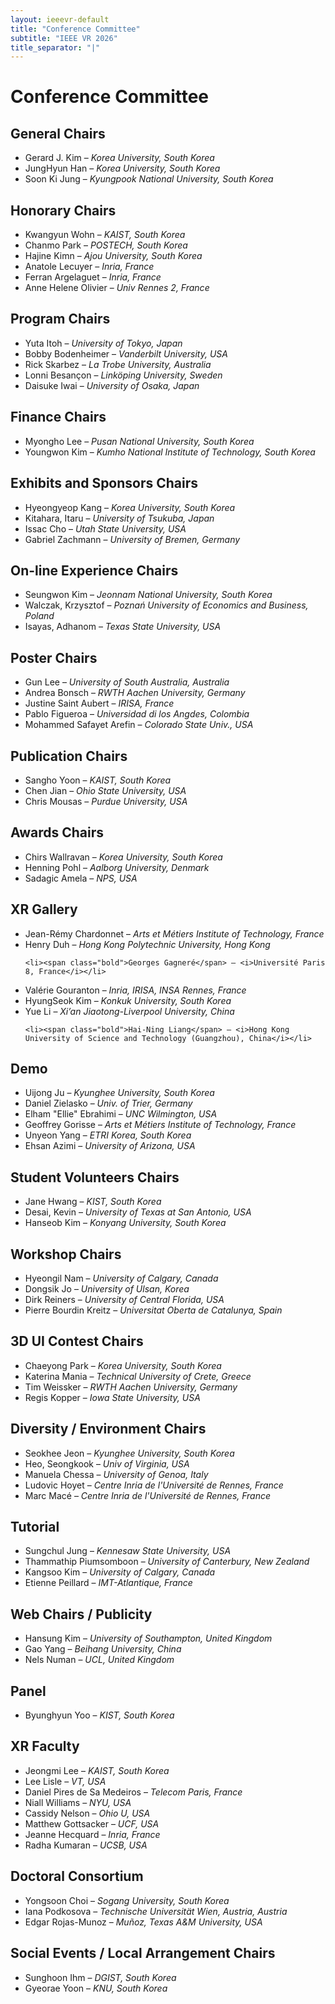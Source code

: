 ```yaml
---
layout: ieeevr-default
title: "Conference Committee"
subtitle: "IEEE VR 2026"
title_separator: "|"
---
```

<style>
.sponsor_section {
    display: none;
}
.confsponsors-type {
    display: none;
}

.floatRight{
    font-size: 0.9em;
    color: #df7603;
    font-weight: bold;
    /*text-transform: uppercase;*/
}
#sponsors .conf-icon {
  display: none !important;
}
</style>
<script type="text/javascript">
	$(document).ready(function(){
		var email = ""; 
		var domain = "ieeevr.org"; 

		email = "general2026"; 		
		general.innerHTML  = "<span class='text-nowrap'><a href=javascript:location='" + "mail" + "to:" + email + "@" + domain + "'><i class='fas fa-fw fa-envelope-square emailIconSm' style=''></i><i class='emailTextSm'>" + email + "@" + domain + "</a></i></span>";
		
		email = "program2026"; 
		program.innerHTML  = "<span class='text-nowrap'><a href=javascript:location='" + "mail" + "to:" + email + "@" + domain + "'><i class='fas fa-fw fa-envelope-square emailIconSm' style=''></i><i class='emailTextSm'>" + email + "@" + domain + "</a></i></span>";


		
		email = "awards2026"; 
		awards.innerHTML  = "<span class='text-nowrap'><a href=javascript:location='" + "mail" + "to:" + email + "@" + domain + "'><i class='fas fa-fw fa-envelope-square emailIconSm' style=''></i><i class='emailTextSm'>" + email + "@" + domain + "</a></i></span>";
		
		email = "doctoralconsortium2026"; 
		doctoralconsortium.innerHTML  = "<span class='text-nowrap'><a href=javascript:location='" + "mail" + "to:" + email + "@" + domain + "'><i class='fas fa-fw fa-envelope-square emailIconSm' style=''></i><i class='emailTextSm'>" + email + "@" + domain + "</a></i></span>";
		
		email = "diversity2026"; 
		diversity.innerHTML  = "<span class='text-nowrap'><a href=javascript:location='" + "mail" + "to:" + email + "@" + domain + "'><i class='fas fa-fw fa-envelope-square emailIconSm' style=''></i><i class='emailTextSm'>" + email + "@" + domain + "</a></i></span>";
	
		email = "exhibitis2026"; 
		exhibitssponsors.innerHTML  = "<span class='text-nowrap'><a href=javascript:location='" + "mail" + "to:" + email + "@" + domain + "'><i class='fas fa-fw fa-envelope-square emailIconSm' style=''></i><i class='emailTextSm'>" + email + "@" + domain + "</a></i></span>";

		email = "finance2026"; 
		finance.innerHTML  = "<span class='text-nowrap'><a href=javascript:location='" + "mail" + "to:" + email + "@" + domain + "'><i class='fas fa-fw fa-envelope-square emailIconSm' style=''></i><i class='emailTextSm'>" + email + "@" + domain + "</a></i></span>";
		
		email = "local2026";
		localarrangements.innerHTML  = "<span class='text-nowrap'><a href=javascript:location='" + "mail" + "to:" + email + "@" + domain + "'><i class='fas fa-fw fa-envelope-square emailIconSm' style=''></i><i class='emailTextSm'>" + email + "@" + domain + "</a></i></span>";
		
		email = "posters2026"; 
		posters.innerHTML  = "<span class='text-nowrap'><a href=javascript:location='" + "mail" + "to:" + email + "@" + domain + "'><i class='fas fa-fw fa-envelope-square emailIconSm' style=''></i><i class='emailTextSm'>" + email + "@" + domain + "</a></i></span>";
		
		email = "publication2026"; 
		publications.innerHTML  = "<span class='text-nowrap'><a href=javascript:location='" + "mail" + "to:" + email + "@" + domain + "'><i class='fas fa-fw fa-envelope-square emailIconSm' style=''></i><i class='emailTextSm'>" + email + "@" + domain + "</a></i></span>";
		
		
		
		email = "demo2026"; 
		researchdemos.innerHTML  = "<span class='text-nowrap'><a href=javascript:location='" + "mail" + "to:" + email + "@" + domain + "'><i class='fas fa-fw fa-envelope-square emailIconSm' style=''></i><i class='emailTextSm'>" + email + "@" + domain + "</a></i></span>";
		
		email = "student2026"; 
		studentvolunteers.innerHTML  = "<span class='text-nowrap'><a href=javascript:location='" + "mail" + "to:" + email + "@" + domain + "'><i class='fas fa-fw fa-envelope-square emailIconSm' style=''></i><i class='emailTextSm'>" + email + "@" + domain + "</a></i></span>";
		
		email = "tutorial2026"; 
		tutorials.innerHTML  = "<span class='text-nowrap'><a href=javascript:location='" + "mail" + "to:" + email + "@" + domain + "'><i class='fas fa-fw fa-envelope-square emailIconSm' style=''></i><i class='emailTextSm'>" + email + "@" + domain + "</a></i></span>";

		email = "web2026";		
		web.innerHTML  = "<span class='text-nowrap'><a href=javascript:location='" + "mail" + "to:" + email + "@" + domain + "'><i class='fas fa-fw fa-envelope-square emailIconSm' style=''></i><i class='emailTextSm'>" + email + "@" + domain + "</a></i></span>";
		
		email = "workshop2026"; 		
		workshops.innerHTML  = "<span class='text-nowrap'><a href=javascript:location='" + "mail" + "to:" + email + "@" + domain + "'><i class='fas fa-fw fa-envelope-square emailIconSm' style=''></i><i class='emailTextSm'>" + email + "@" + domain + "</a></i></span>";
		
		email = "3dui"; 		
		contest.innerHTML  = "<span class='text-nowrap'><a href=javascript:location='" + "mail" + "to:" + email + "@" + domain + "'><i class='fas fa-fw fa-envelope-square emailIconSm' style=''></i><i class='emailTextSm'>" + email + "@" + domain + "</a></i></span>";

		
		email = "panel2026"; 		
		panel.innerHTML  = "<span class='text-nowrap'><a href=javascript:location='" + "mail" + "to:" + email + "@" + domain + "'><i class='fas fa-fw fa-envelope-square emailIconSm' style=''></i><i class='emailTextSm'>" + email + "@" + domain + "</a></i></span>";
		
		email = "xrgallery2026"; 		
		xrgallery.innerHTML  = "<span class='text-nowrap'><a href=javascript:location='" + "mail" + "to:" + email + "@" + domain + "'><i class='fas fa-fw fa-envelope-square emailIconSm' style=''></i><i class='emailTextSm'>" + email + "@" + domain + "</a></i></span>";
		
		email = "onlineexperience2026"; 		
		onlineexperience.innerHTML  = "<span class='text-nowrap'><a href=javascript:location='" + "mail" + "to:" + email + "@" + domain + "'><i class='fas fa-fw fa-envelope-square emailIconSm' style=''></i><i class='emailTextSm'>" + email + "@" + domain + "</a></i></span>";

		email = "xrfaculty2026"; 		
		xrfaculty.innerHTML  = "<span class='text-nowrap'><a href=javascript:location='" + "mail" + "to:" + email + "@" + domain + "'><i class='fas fa-fw fa-envelope-square emailIconSm' style=''></i><i class='emailTextSm'>" + email + "@" + domain + "</a></i></span>";		

	});
</script>
<h1>Conference Committee</h1>
<div>
  <h2>General Chairs
    <div class="floatRight"><span id="general"></span></div>
  </h2>
  <ul>
    <li><span class="bold">Gerard J. Kim</span> – <i>Korea University, South Korea</i></li>
    <li><span class="bold">JungHyun Han</span> – <i>Korea University, South Korea</i></li>
    <li><span class="bold">Soon Ki Jung</span> – <i>Kyungpook National University, South Korea</i></li>
  </ul>
</div>
<div>
  <h2>Honorary Chairs
    <div class="floatRight"><span id=""></span></div>
  </h2>
  <ul>
    <li><span class="bold">Kwangyun Wohn</span> – <i>KAIST, South Korea</i></li>
    <li><span class="bold">Chanmo Park</span> – <i>POSTECH, South Korea</i></li>
    <li><span class="bold">Hajine Kimn</span> – <i>Ajou University, South Korea</i></li>
    <li><span class="bold">Anatole Lecuyer</span> – <i>Inria, France</i></li>
    <li><span class="bold">Ferran Argelaguet</span> – <i>Inria, France</i></li>
    <li><span class="bold">Anne Helene Olivier</span> – <i>Univ Rennes 2, France</i></li>
  </ul>
</div>
<div>
  <h2>Program Chairs
    <div class="floatRight"><span id="program"></span></div>
  </h2>
  <ul>
    <li><span class="bold">Yuta Itoh</span> – <i>University of Tokyo, Japan</i></li>
    <li><span class="bold">Bobby Bodenheimer</span> – <i>Vanderbilt University, USA</i></li>
    <li><span class="bold">Rick Skarbez</span> – <i>La Trobe University, Australia</i></li>
    <li><span class="bold">Lonni Besançon</span> – <i>Linköping University, Sweden</i></li>
    <li><span class="bold">Daisuke Iwai</span> – <i>University of Osaka, Japan</i></li>
  </ul>
</div>
<div>
  <h2>Finance Chairs
    <div class="floatRight"><span id="finance"></span></div>
  </h2>
  <ul>
    <li><span class="bold">Myongho Lee</span> – <i>Pusan National University, South Korea</i></li>
    <li><span class="bold">Youngwon Kim</span> – <i>Kumho National Institute of Technology, South Korea</i></li>
  </ul>
</div>
<div>
  <h2>Exhibits and Sponsors Chairs
    <div class="floatRight"><span id="exhibitssponsors"></span></div>
  </h2>
  <ul>
    <li><span class="bold">Hyeongyeop Kang</span> – <i>Korea University, South Korea</i></li>
    <li><span class="bold">Kitahara, Itaru</span> – <i>University of Tsukuba, Japan</i></li>
    <li><span class="bold">Issac Cho</span> – <i>Utah State University, USA</i></li>
    <li><span class="bold">Gabriel Zachmann</span> – <i>University of Bremen, Germany</i></li>
  </ul>
</div>
<div>
  <h2>On-line Experience Chairs
    <div class="floatRight"><span id="onlineexperience"></span></div>
  </h2>
  <ul>
    <li><span class="bold">Seungwon Kim</span> – <i>Jeonnam National University, South Korea</i></li>
    <li><span class="bold">Walczak, Krzysztof</span> – <i>Poznań University of Economics and Business, Poland</i></li>
    <li><span class="bold">Isayas, Adhanom</span> – <i>Texas State University, USA</i></li>
  </ul>
</div>
<div>
  <h2>Poster Chairs
    <div class="floatRight"><span id="posters"></span></div>
  </h2>
  <ul>
    <li><span class="bold">Gun Lee</span> – <i>University of South Australia, Australia</i></li>
    <li><span class="bold">Andrea Bonsch</span> – <i>RWTH Aachen University, Germany</i></li>
    <li><span class="bold">Justine Saint Aubert</span> – <i>IRISA, France</i></li>
    <li><span class="bold">Pablo Figueroa</span> – <i>Universidad di los Angdes, Colombia</i></li>
    <li><span class="bold">Mohammed Safayet Arefin</span> – <i>Colorado State Univ., USA</i></li>
  </ul>
</div>
<div>
  <h2>Publication Chairs
    <div class="floatRight"><span id="publications"></span></div>
  </h2>
  <ul>
    <li><span class="bold">Sangho Yoon</span> – <i>KAIST, South Korea</i></li>
    <li><span class="bold">Chen Jian</span> – <i>Ohio State University, USA</i></li>
    <li><span class="bold">Chris Mousas</span> – <i>Purdue University, USA</i></li>
  </ul>
</div>
<div>
  <h2>Awards Chairs
    <div class="floatRight"><span id="awards"></span></div>
  </h2>
  <ul>
    <li><span class="bold">Chirs Wallravan</span> – <i>Korea University, South Korea</i></li>
    <li><span class="bold">Henning Pohl</span> – <i>Aalborg University, Denmark</i></li>
    <li><span class="bold">Sadagic Amela</span> – <i>NPS, USA</i></li>
  </ul>
</div>
<div>
  <h2>XR Gallery
    <div class="floatRight"><span id="xrgallery"></span></div>
  </h2>
  <ul>
    <li><span class="bold">Jean-Rémy Chardonnet</span> – <i>Arts et Métiers Institute of Technology, France</i></li>
    <li><span class="bold">Henry Duh</span> – <i>Hong Kong Polytechnic University, Hong Kong</i></li>
    
    
    <li><span class="bold">Georges Gagneré</span> – <i>Université Paris 8, France</i></li>
<li><span class="bold">Valérie Gouranton</span> – <i>Inria, IRISA, INSA Rennes, France</i></li>
    <li><span class="bold">HyungSeok Kim</span> – <i>Konkuk University, South Korea</i></li>
    <li><span class="bold">Yue Li</span> – <i>Xi’an Jiaotong-Liverpool University, China</i></li>
    
    <li><span class="bold">Hai-Ning Liang</span> – <i>Hong Kong University of Science and Technology (Guangzhou), China</i></li>
  </ul>
</div>
<div>
  <h2>Demo
    <div class="floatRight"><span id="researchdemos"></span></div>
  </h2>
  <ul>
    <li><span class="bold">Uijong Ju</span> – <i>Kyunghee University, South Korea</i></li>
    <li><span class="bold">Daniel Zielasko</span> – <i>Univ. of Trier, Germany</i></li>
    <li><span class="bold">Elham "Ellie" Ebrahimi</span> – <i>UNC Wilmington, USA</i></li>
    <li><span class="bold">Geoffrey Gorisse</span> – <i>Arts et Métiers Institute of Technology, France</i></li>
    <li><span class="bold">Unyeon Yang</span> – <i>ETRI Korea, South Korea</i></li>
    <li><span class="bold">Ehsan Azimi</span> – <i>University of Arizona, USA</i></li>
  </ul>
</div>
<div>
  <h2>Student Volunteers Chairs
    <div class="floatRight"><span id="studentvolunteers"></span></div>
  </h2>
  <ul>
    <li><span class="bold">Jane Hwang</span> – <i>KIST, South Korea</i></li>
    <li><span class="bold">Desai, Kevin</span> – <i>University of Texas at San Antonio, USA</i></li>
    <li><span class="bold">Hanseob Kim</span> – <i>Konyang University, South Korea</i></li>
  </ul>
</div>
<div>
  <h2>Workshop Chairs
    <div class="floatRight"><span id="workshops"></span></div>
  </h2>
  <ul>
    <li><span class="bold">Hyeongil Nam</span> – <i>University of Calgary, Canada</i></li>
    <li><span class="bold">Dongsik Jo</span> – <i>University of Ulsan, Korea</i></li>
    <li><span class="bold">Dirk Reiners</span> – <i>University of Central Florida, USA</i></li>
    <li><span class="bold">Pierre Bourdin Kreitz</span> – <i>Universitat Oberta de Catalunya, Spain</i></li>
  </ul>
</div>
<div>
  <h2>3D UI Contest Chairs
    <div class="floatRight"><span id="contest"></span></div>
  </h2>
  <ul>
    <li><span class="bold">Chaeyong Park</span> – <i>Korea University, South Korea</i></li>
    <li><span class="bold">Katerina Mania</span> – <i>Technical University of Crete, Greece</i></li>
    <li><span class="bold">Tim Weissker</span> – <i>RWTH Aachen University, Germany</i></li>
    <li><span class="bold">Regis Kopper</span> – <i>Iowa State University, USA</i></li>
  </ul>
</div>
<div>
  <h2>Diversity / Environment Chairs
    <div class="floatRight"><span id="diversity"></span></div>
  </h2>
  <ul>
    <li><span class="bold">Seokhee Jeon</span> – <i>Kyunghee University, South Korea</i></li>
    <li><span class="bold">Heo, Seongkook</span> – <i>Univ of Virginia, USA</i></li>
    <li><span class="bold">Manuela Chessa</span> – <i>University of Genoa, Italy</i></li>
    <li><span class="bold">Ludovic Hoyet</span> – <i>Centre Inria de l'Université de Rennes, France</i></li>
    <li><span class="bold">Marc Macé</span> – <i>Centre Inria de l'Université de Rennes, France</i></li>
  </ul>
</div>
<div>
  <h2>Tutorial
    <div class="floatRight"><span id="tutorials"></span></div>
  </h2>
  <ul>
    <li><span class="bold">Sungchul Jung</span> – <i>Kennesaw State University, USA</i></li>
    <li><span class="bold">Thammathip Piumsomboon</span> – <i>University of Canterbury, New Zealand</i></li>
    <li><span class="bold">Kangsoo Kim</span> – <i>University of Calgary, Canada</i></li>
    <li><span class="bold">Etienne Peillard</span> – <i>IMT-Atlantique, France</i></li>
  </ul>
</div>
<div>
  <h2>Web Chairs / Publicity
    <div class="floatRight"><span id="web"></span></div>
  </h2>
  <ul>
    <li><span class="bold">Hansung Kim</span> – <i>University of Southampton, United Kingdom</i></li>
    <li><span class="bold">Gao Yang</span> – <i>Beihang University, China</i></li>
    <li><span class="bold">Nels Numan</span> – <i>UCL, United Kingdom</i></li>
  </ul>
</div>
<div>
  <h2>Panel
    <div class="floatRight"><span id="panel"></span></div>
  </h2>
  <ul>
    <li><span class="bold">Byunghyun Yoo</span> – <i>KIST, South Korea</i></li>
  </ul>
</div>
<div>
  <h2>XR Faculty
    <div class="floatRight"><span id="xrfaculty"></span></div>
  </h2>
  <ul>
    <li><span class="bold">Jeongmi Lee</span> – <i>KAIST, South Korea</i></li>
    <li><span class="bold">Lee Lisle</span> – <i>VT, USA</i></li>
    <li><span class="bold">Daniel Pires de Sa Medeiros</span> – <i>Telecom Paris, France</i></li>
    <li><span class="bold">Niall Williams</span> – <i>NYU, USA</i></li>
    <li><span class="bold">Cassidy Nelson</span> – <i>Ohio U, USA</i></li>
    <li><span class="bold">Matthew Gottsacker</span> – <i>UCF, USA</i></li>
    <li><span class="bold">Jeanne Hecquard</span> – <i>Inria, France</i></li>
    <li><span class="bold">Radha Kumaran</span> – <i>UCSB, USA</i></li>
  </ul>
</div>
<div>
  <h2>Doctoral Consortium
    <div class="floatRight"><span id="doctoralconsortium"></span></div>
  </h2>
  <ul>
    <li><span class="bold">Yongsoon Choi</span> – <i>Sogang University, South Korea</i></li>
    <li><span class="bold">Iana Podkosova</span> – <i>Technische Universität Wien, Austria, Austria</i>
    <li><span class="bold">Edgar Rojas-Munoz</span> – <i>Muñoz, Texas A&M University, USA</i></li></li>
  </ul>
</div>
<div>
  <h2>Social Events / Local Arrangement Chairs
    <div class="floatRight"><span id="localarrangements"></span></div>
  </h2>
  <ul>
    <li><span class="bold">Sunghoon Ihm</span> – <i>DGIST, South Korea</i></li>
    <li><span class="bold">Gyeorae Yoon</span> – <i>KNU, South Korea</i></li>
  </ul>
</div>
